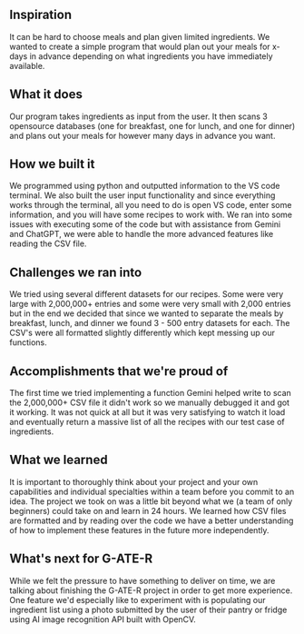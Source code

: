 ## Inspiration
It can be hard to choose meals and plan given limited ingredients. We wanted to create a simple program that would plan out your meals for x-days in advance depending on what ingredients you have immediately available.

## What it does
Our program takes ingredients as input from the user. It then scans 3 opensource databases (one for breakfast, one for lunch, and one for dinner) and plans out your meals for however many days in advance you want.

## How we built it
We programmed using python and outputted information to the VS code terminal. We also built the user input functionality and since everything works through the terminal, all you need to do is open VS code, enter some information, and you will have some recipes to work with. We ran into some issues with executing some of the code but with assistance from Gemini and ChatGPT, we were able to handle the more advanced features like reading the CSV file. 

## Challenges we ran into
We tried using several different datasets for our recipes. Some were very large with 2,000,000+ entries and some were very small with 2,000 entries but in the end we decided that since we wanted to separate the meals by breakfast, lunch, and dinner we found 3 - 500 entry datasets for each. The CSV's were all formatted slightly differently which kept messing up our functions. 

## Accomplishments that we're proud of
The first time we tried implementing a function Gemini helped write to scan the 2,000,000+ CSV file it didn't work so we manually debugged it and got it working. It was not quick at all but it was very satisfying to watch it load and eventually return a massive list of all the recipes with our test case of ingredients.

## What we learned
It is important to thoroughly think about your project and your own capabilities and individual specialties within a team before you commit to an idea. The project we took on was a little bit beyond what we (a team of only beginners) could take on and learn in 24 hours. We learned how CSV files are formatted and by reading over the code we have a better understanding of how to implement these features in the future more independently.

## What's next for G-ATE-R
While we felt the pressure to have something to deliver on time, we are talking about finishing the G-ATE-R project in order to get more experience. One feature we'd especially like to experiment with is populating our ingredient list using a photo submitted by the user of their pantry or fridge using AI image recognition API built with OpenCV.
